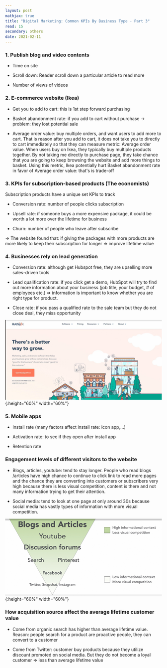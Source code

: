 ```yaml
---
layout: post
mathjax: true
title: "Digital Marketing: Common KPIs By Business Type - Part 3"
read: 15
secondary: others
date: 2021-02-11
---
```

### 1. Publish blog and video contents

- Time on site
  
- Scroll down: Reader scroll down a particular article to read more
  
- Number of views of videos

### 2. E-commerce website (Ikea)

- Get you to add to cart: this is 1st step forward purchasing
  
- Basket abandonment rate: if you add to cart without purchase -> problem: they lost potential sale
  
- Average order value: buy multiple orders, and want users to add more to cart. That is reason after you add to cart, it does not take you to directly to cart immediately so that they can measure metric: Average order value. When users buy on Ikea, they typically buy multiple products together. By not taking me directly to purchase page, they take chance that you are going to keep browsing the website and add more things to basket. Using this metric, Ikea potentially hurt Basket abandonment rate in favor of Average order value: that's is trade-off

### 3. KPIs for subscription-based products (The economists)

Subscription products have a unique set KPIs to track

- Conversion rate: number of people clicks subscription
	
- Upsell rate: if someone buys a more expensive package, it could be worth a lot more over the lifetime for business
	
- Churn: number of people who leave after subscribe 
  
=> The website found that: if giving the packages with more products are more likely to keep their subscription for longer => improve lifetime value 
	
### 4. Businesses rely on lead generation 

- Conversion rate: although get Hubspot free, they are upselling more sales-driven tools 
  
- Lead qualification rate: if you click get a demo, HubSpot will try to find out more information about your business (job title, your budget, # of employees etc.) => information is important to know whether you are right type for product. 
  
- Close rate: if you pass a qualified rate to the sale team but they do not close deal, they miss opportunity

![](/sources/digitalMarketingP3-1.png){:height="60%" width="60%"}
	
### 5. Mobile apps

- Install rate (many factors affect install rate: icon app,…)

- Activation rate: to see if they open after install app 

- Retention rate

### Engagement levels of different visitors to the website

- Blogs, articles, youtube: tend to stay longer. People who read blogs /articles have high chance to continue to click link to read  more pages and the chance they are converting into customers or subscribers very high because there is less visual competition, content is there and not many information trying to get their attention.
	
- Social media: tend to look at one page at only around 30s because social media has vastly types of information with more visual competition. 

![](/sources/digitalMarketingP3-2.png){:height="60%" width="60%"}

### How acquisition source affect the average lifetime customer value

- Come from organic search has higher than average lifetime value. Reason: people search for a product are proactive people, they can convert to a customer
  
- Come from Twitter: customer buy products because they utilize discount promoted on social media. But they do not become a loyal customer => less than average lifetime value